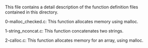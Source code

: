 This file contains a detail description of the function definition files contained in this directory.

  0-malloc_checked.c: This function allocates memory using malloc.

  1-string_nconcat.c: This function concatenates two strings.

  2-calloc.c: This function allocates memory for an array, using malloc.
